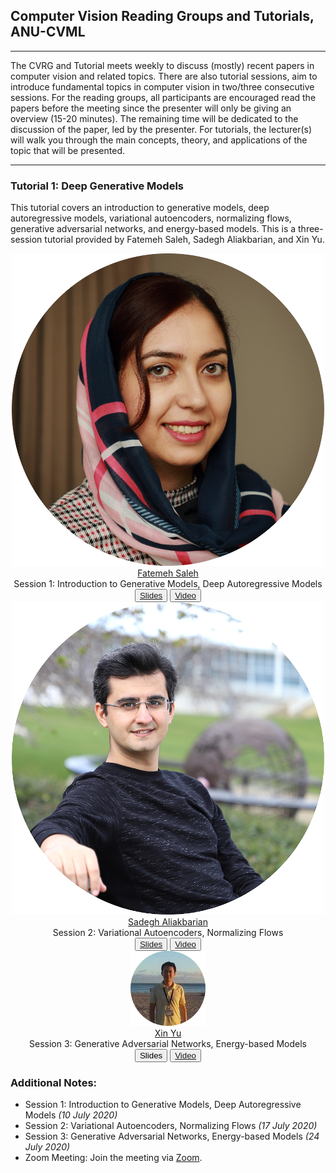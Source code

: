 <link rel="stylesheet" type="text/css" href="css/bootstrap.min.css">
<link rel="stylesheet" type="text/css" href="css/main.css?1" media="screen,projection">

## Computer Vision Reading Groups and Tutorials, ANU-CVML
---

The CVRG and Tutorial meets weekly to discuss (mostly) recent papers in computer vision and related topics. There are also tutorial sessions, aim to introduce fundamental topics in computer vision in two/three consecutive sessions. For the reading groups, all participants are encouraged read the papers before the meeting since the presenter will only be giving an overview (15-20 minutes). The remaining time will be dedicated to the discussion of the paper, led by the presenter. For tutorials, the lecturer(s) will walk you through the main concepts, theory, and applications of the topic that will be presented.

---

### Tutorial 1: Deep Generative Models
This tutorial covers an introduction to generative models, deep autoregressive models, variational autoencoders, normalizing flows, generative adversarial networks, and energy-based models. This is a three-session tutorial provided by Fatemeh Saleh, Sadegh Aliakbarian, and Xin Yu.

<div class="row" align="center">
  <div class="col-sm-4">
    <a href="https://fatemeh-slh.github.io/" target="_blank">
      <img class="people-pic" src="assets/fatemeh.png">
    </a>
    <div class="people-name text-center">
      <a href="https://fatemeh-slh.github.io/" target="_blank">Fatemeh Saleh</a><br>
        Session 1: Introduction to Generative Models, Deep Autoregressive Models<br>
      <button class="button button4"><a href="https://drive.google.com/file/d/1UR6SicwRVpJNulR8HjeB4MzocyJ0_q8O/view?usp=sharing">Slides</a></button>
      <button class="button button4"><a href="https://drive.google.com/file/d/1Iw-7Sjx4jgEh4BTo0imZr3kmcZvpx8Fp/view?usp=sharing">Video</a></button>
    </div>
   </div>
   
   <div class="col-sm-4">
    <a href="https://sadegh-aa.github.io/" target="_blank">
      <img class="people-pic" src="assets/sadegh.png">
    </a>
    <div class="people-name text-center">
      <a href="https://sadegh-aa.github.io/" target="_blank">Sadegh Aliakbarian</a><br>
      Session 2: Variational Autoencoders, Normalizing Flows<br>
      <button class="button button4"><a href="https://drive.google.com/file/d/1Z-qGr2h4qzeOjBhC8RpC73AcZ2QsD65I/view?usp=sharing">Slides</a></button>
      <button class="button button4"><a href="https://drive.google.com/file/d/1fHNyGIHI1eJU95nhf7SEzq4OCxyMc_5_/view?usp=sharing">Video</a></button>
    </div>
  </div>
  
  <div class="col-sm-4">
    <a href="https://sites.google.com/view/xinyus-homepage/Home/" target="_blank">
      <img class="people-pic" src="assets/xin.png">
    </a>
    <div class="people-name text-center">
      <a href="https://sites.google.com/view/xinyus-homepage/Home" target="_blank">Xin Yu</a><br>
      Session 3: Generative Adversarial Networks, Energy-based Models<br>
      <button class="button button4">Slides</button>
      <button class="button button4"><a href="https://drive.google.com/drive/folders/1hh640IG5lMBdFkA9Is2qqrxHxZ3PSFCh?usp=sharing">Video</a></button>
    </div>
  </div>
</div>

### Additional Notes:
- Session 1: Introduction to Generative Models, Deep Autoregressive Models *(10 July 2020)*
- Session 2: Variational Autoencoders, Normalizing Flows *(17 July 2020)*
- Session 3: Generative Adversarial Networks, Energy-based Models *(24 July 2020)*
- Zoom Meeting: Join the meeting via [Zoom](https://anu.zoom.us/j/6449388968).
